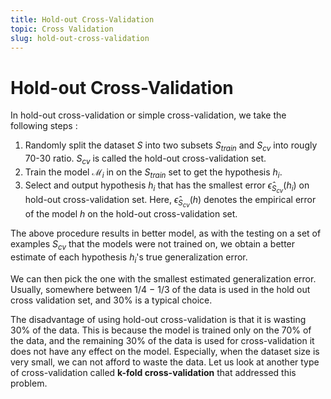 ```yaml
---
title: Hold-out Cross-Validation
topic: Cross Validation
slug: hold-out-cross-validation
---
```


# Hold-out Cross-Validation

In hold-out cross-validation or simple cross-validation, we take the following steps :
1. Randomly split the dataset $S$ into two subsets $S_{train}$ and $S_{cv}$ into rougly 70-30 ratio. $S_{cv}$ is called the hold-out cross-validation set.
2. Train the model $\mathcal{M}_i$ in on the $S_{train}$ set to get the hypothesis $h_i$.
3. Select and output hypothesis $h_i$ that has the smallest error $\hat \epsilon_{S_{cv}}(h_i)$ on hold-out cross-validation set. Here, $\hat \epsilon_{S_{cv}}(h)$ denotes the empirical error of the model $h$ on the hold-out cross-validation set.

The above procedure results in better model, as with the testing on a set of examples $S_{cv}$ that the models were not trained on, we obtain a better estimate of each hypothesis $h_i$'s true generalization error.

We can then pick the one with the smallest estimated generalization error. Usually, somewhere between 1/4 − 1/3 of the data is used in the hold out cross validation set, and 30% is a typical choice.

The disadvantage of using hold-out cross-validation is that it is wasting 30% of the data. This is because the model is trained only on the 70% of the data, and the remaining 30% of the data is used for cross-validation it does not have any effect on the model. Especially, when the dataset size is very small, we can not afford to waste the data. Let us look at another type of cross-validation called **k-fold cross-validation** that addressed this problem.